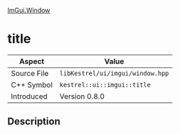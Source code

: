 [ImGui.Window](index.md)
# title
| Aspect | Value |
| --- | --- |
| Source File | `libKestrel/ui/imgui/window.hpp` |
| C++ Symbol | `kestrel::ui::imgui::title` |
| Introduced | Version 0.8.0 |
## Description
